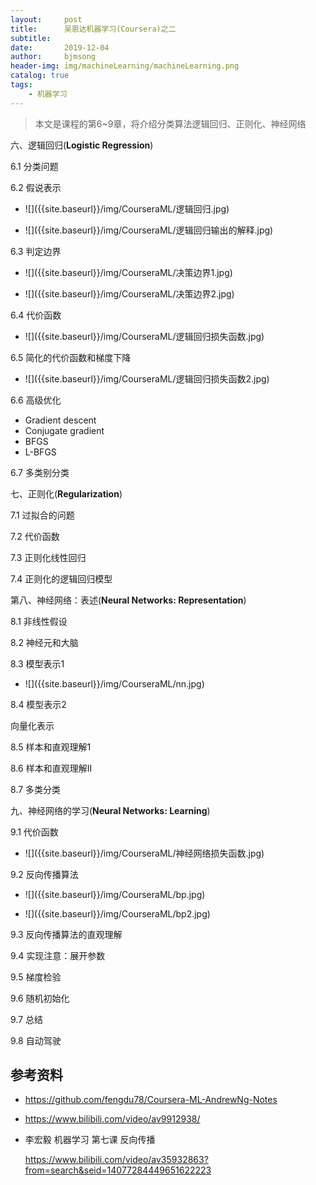 ```yaml
---
layout:     post
title:      吴恩达机器学习(Coursera)之二
subtitle:   
date:       2019-12-04
author:     bjmsong
header-img: img/machineLearning/machineLearning.png
catalog: true
tags:
    - 机器学习
---
```

> 本文是课程的第6~9章，将介绍分类算法逻辑回归、正则化、神经网络

六、逻辑回归(**Logistic Regression**) 

6.1 分类问题 

6.2 假说表示 

<ul> 
<li markdown="1"> 
![]({{site.baseurl}}/img/CourseraML/逻辑回归.jpg) 
</li> 
</ul> 

<ul> 
<li markdown="1"> 
![]({{site.baseurl}}/img/CourseraML/逻辑回归输出的解释.jpg) 
</li> 
</ul> 

6.3 判定边界 

<ul> 
<li markdown="1"> 
![]({{site.baseurl}}/img/CourseraML/决策边界1.jpg) 
</li> 
</ul> 

<ul> 
<li markdown="1"> 
![]({{site.baseurl}}/img/CourseraML/决策边界2.jpg) 
</li> 
</ul> 

6.4 代价函数 

<ul> 
<li markdown="1"> 
![]({{site.baseurl}}/img/CourseraML/逻辑回归损失函数.jpg) 
</li> 
</ul> 

6.5 简化的代价函数和梯度下降 

<ul> 
<li markdown="1"> 
![]({{site.baseurl}}/img/CourseraML/逻辑回归损失函数2.jpg) 
</li> 
</ul> 

6.6 高级优化 

- Gradient descent
- Conjugate gradient
- BFGS
- L-BFGS

6.7 多类别分类





七、正则化(**Regularization**) 

7.1 过拟合的问题 

7.2 代价函数 

7.3 正则化线性回归 

7.4 正则化的逻辑回归模型 





第八、神经网络：表述(**Neural Networks: Representation**) 

8.1 非线性假设 

8.2 神经元和大脑 

8.3 模型表示1 

<ul> 
<li markdown="1"> 
![]({{site.baseurl}}/img/CourseraML/nn.jpg) 
</li> 
</ul> 

8.4 模型表示2 

向量化表示

8.5 样本和直观理解1 

8.6 样本和直观理解II 

8.7 多类分类 





九、神经网络的学习(**Neural Networks: Learning**) 

9.1 代价函数 

<ul> 
<li markdown="1"> 
![]({{site.baseurl}}/img/CourseraML/神经网络损失函数.jpg) 
</li> 
</ul> 

9.2 反向传播算法 

<ul> 
<li markdown="1"> 
![]({{site.baseurl}}/img/CourseraML/bp.jpg) 
</li> 
</ul> 

<ul> 
<li markdown="1"> 
![]({{site.baseurl}}/img/CourseraML/bp2.jpg) 
</li> 
</ul> 

9.3 反向传播算法的直观理解 

9.4 实现注意：展开参数 

9.5 梯度检验 

9.6 随机初始化 

9.7 总结 

9.8 自动驾驶 






## 参考资料
- https://github.com/fengdu78/Coursera-ML-AndrewNg-Notes

- https://www.bilibili.com/video/av9912938/

- 李宏毅 机器学习 第七课 反向传播

  https://www.bilibili.com/video/av35932863?from=search&seid=14077284449651622223


